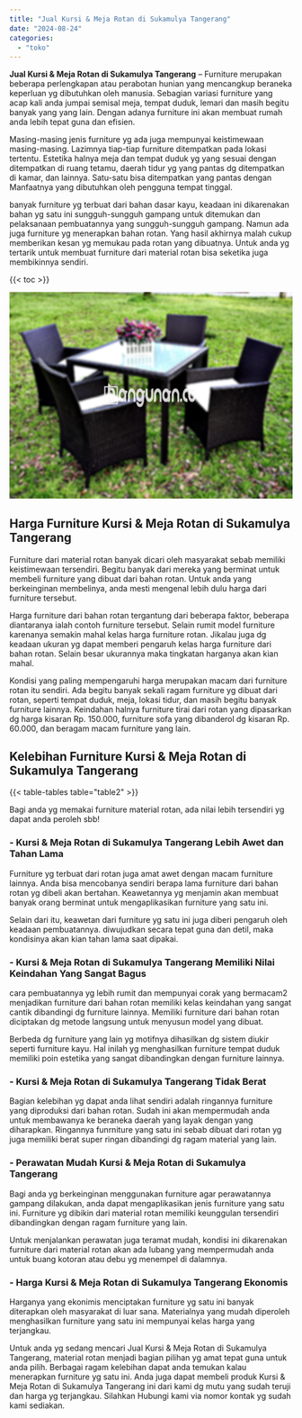 ```yaml
---
title: "Jual Kursi & Meja Rotan di Sukamulya Tangerang"
date: "2024-08-24"
categories: 
  - "toko"
---
```


**Jual Kursi & Meja Rotan di Sukamulya Tangerang** – Furniture merupakan beberapa perlengkapan atau perabotan hunian yang mencangkup beraneka keperluan yg dibutuhkan oleh manusia. Sebagian variasi furniture yang acap kali anda jumpai semisal meja, tempat duduk, lemari dan masih begitu banyak yang yang lain. Dengan adanya furniture ini akan membuat rumah anda lebih tepat guna dan efisien.

Masing-masing jenis furniture yg ada juga mempunyai keistimewaan masing-masing. Lazimnya tiap-tiap furniture ditempatkan pada lokasi tertentu. Estetika halnya meja dan tempat duduk yg yang sesuai dengan ditempatkan di ruang tetamu, daerah tidur yg yang pantas dg ditempatkan di kamar, dan lainnya. Satu-satu bisa ditempatkan yang pantas dengan Manfaatnya yang dibutuhkan oleh pengguna tempat tinggal.

banyak furniture yg terbuat dari bahan dasar kayu, keadaan ini dikarenakan bahan yg satu ini sungguh-sungguh gampang untuk ditemukan dan pelaksanaan pembuatannya yang sungguh-sungguh gampang. Namun ada juga furniture yg menerapkan bahan rotan. Yang hasil akhirnya malah cukup memberikan kesan yg memukau pada rotan yang dibuatnya. Untuk anda yg tertarik untuk membuat furniture dari material rotan bisa seketika juga membikinnya sendiri.

{{< toc >}}

![Jual Kursi & Meja Rotan di Sukamulya Tangerang](/images/kursi-meja-rotan-murah46.png)

## Harga Furniture Kursi & Meja Rotan di Sukamulya Tangerang

Furniture dari material rotan banyak dicari oleh masyarakat sebab memiliki keistimewaan tersendiri. Begitu banyak dari mereka yang berminat untuk membeli furniture yang dibuat dari bahan rotan. Untuk anda yang berkeinginan membelinya, anda mesti mengenal lebih dulu harga dari furniture tersebut.

Harga furniture dari bahan rotan tergantung dari beberapa faktor, beberapa diantaranya ialah contoh furniture tersebut. Selain rumit model furniture karenanya semakin mahal kelas harga furniture rotan. Jikalau juga dg keadaan ukuran yg dapat memberi pengaruh kelas harga furniture dari bahan rotan. Selain besar ukurannya maka tingkatan harganya akan kian mahal.

Kondisi yang paling mempengaruhi harga merupakan macam dari furniture rotan itu sendiri. Ada begitu banyak sekali ragam furniture yg dibuat dari rotan, seperti tempat duduk, meja, lokasi tidur, dan masih begitu banyak furniture lainnya. Keindahan halnya furniture tirai dari rotan yang dipasarkan dg harga kisaran Rp. 150.000, furniture sofa yang dibanderol dg kisaran Rp. 60.000, dan beragam macam furniture yang lain.

## Kelebihan Furniture Kursi & Meja Rotan di Sukamulya Tangerang

{{< table-tables table="table2" >}}

Bagi anda yg memakai furniture material rotan, ada nilai lebih tersendiri yg dapat anda peroleh sbb!

### \- Kursi & Meja Rotan di Sukamulya Tangerang Lebih Awet dan Tahan Lama

Furniture yg terbuat dari rotan juga amat awet dengan macam furniture lainnya. Anda bisa mencobanya sendiri berapa lama furniture dari bahan rotan yg dibeli akan bertahan. Keawetannya yg menjamin akan membuat banyak orang berminat untuk mengaplikasikan furniture yang satu ini.

Selain dari itu, keawetan dari furniture yg satu ini juga diberi pengaruh oleh keadaan pembuatannya. diwujudkan secara tepat guna dan detil, maka kondisinya akan kian tahan lama saat dipakai.

### \- Kursi & Meja Rotan di Sukamulya Tangerang Memiliki Nilai Keindahan Yang Sangat Bagus

cara pembuatannya yg lebih rumit dan mempunyai corak yang bermacam2 menjadikan furniture dari bahan rotan memiliki kelas keindahan yang sangat cantik dibandingi dg furniture lainnya. Memiliki furniture dari bahan rotan diciptakan dg metode langsung untuk menyusun model yang dibuat.

Berbeda dg furniture yang lain yg motifnya dihasilkan dg sistem diukir seperti furniture kayu. Hal inilah yg menghasilkan furniture tempat duduk memiliki poin estetika yang sangat dibandingkan dengan furniture lainnya.

### \- Kursi & Meja Rotan di Sukamulya Tangerang Tidak Berat

Bagian kelebihan yg dapat anda lihat sendiri adalah ringannya furniture yang diproduksi dari bahan rotan. Sudah ini akan mempermudah anda untuk membawanya ke beraneka daerah yang layak dengan yang diharapkan. Ringannya funrniture yang satu ini sebab dibuat dari rotan yg juga memiliki berat super ringan dibandingi dg ragam material yang lain.

### \- Perawatan Mudah Kursi & Meja Rotan di Sukamulya Tangerang

Bagi anda yg berkeinginan menggunakan furniture agar perawatannya gampang dilakukan, anda dapat mengaplikasikan jenis furniture yang satu ini. Furniture yg dibikin dari material rotan memiliki keunggulan tersendiri dibandingkan dengan ragam furniture yang lain.

Untuk menjalankan perawatan juga teramat mudah, kondisi ini dikarenakan furniture dari material rotan akan ada lubang yang mempermudah anda untuk buang kotoran atau debu yg menempel di dalamnya.

### \- Harga Kursi & Meja Rotan di Sukamulya Tangerang Ekonomis

Harganya yang ekonimis menciptakan furniture yg satu ini banyak diterapkan oleh masyarakat di luar sana. Materialnya yang mudah diperoleh menghasilkan furniture yang satu ini mempunyai kelas harga yang terjangkau.

Untuk anda yg sedang mencari Jual Kursi & Meja Rotan di Sukamulya Tangerang, material rotan menjadi bagian pilihan yg amat tepat guna untuk anda pilih. Berbagai ragam kelebihan dapat anda temukan kalau menerapkan furniture yg satu ini. Anda juga dapat membeli produk Kursi & Meja Rotan di Sukamulya Tangerang ini dari kami dg mutu yang sudah teruji dan harga yg terjangkau. Silahkan Hubungi kami via nomor kontak yg sudah kami sediakan.
